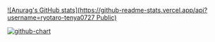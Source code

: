 [![Anurag's GitHub stats](https://github-readme-stats.vercel.app/api?username=ryotaro-tenya0727
Public)](https://github.com/anuraghazra/github-readme-stats)

[![github-chart](https://github-chart.vercel.app/api?user=ryotaro-tenya0727)](https://github.com/rokumura7/github-chart)
